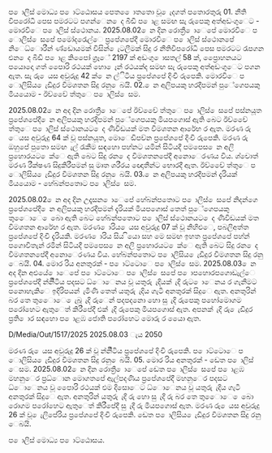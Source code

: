 ප ොලිස් මොධ්‍ය ප ොට්ඨොසය පෙත ෙොතතො වූ ෙැදගත් පතොරතුරු 01. නීති විපරෝධී පෙස පමරටට පගන්ෙන ෙද බීඩි ප ොළ සමඟ සැ රුපෙකු අත්අඩංගුෙට - මොරවිෙ ප ොලිස් ස්ථොනය. 2025.08.02 ෙන දින රොත්‍රී ොෙපේ මොරවිෙ ප ොලිස් ෙසපේ පමෝදරෙැල්ෙ ප්‍රපේශපේදී මොරවිෙ ප ොලිස් ස්ථොනපේ නිෙධ්‍ොරීන් ණ්ඩොයමක් විසින් ෙැටලීමක් සිදු ර නීතිවිපරෝධී පෙස පමරටට රැපගන එන ෙද බීඩි ප ොළ කිපෙෝ ග්‍රෑේ 2197 ක් අඩංගු ොසතල් 58 ක්, ප්‍රෙොහනයට පයොදො ගත් පෙොරි රථයක් හො ෙෑන් රථයක්ද සමඟ සැ රුපෙකු අත්අඩංගුෙට පගන ඇත. සැ රු ෙයස අවුරුදු 42 ක් ෙන ල්ිටිය ප්‍රපේශපේ දිංචි රුපෙකි. මොරවිෙ ප ොලිසිය ෙැඩිදුර විමශතන සිදු රනු ෙබයි. 02. ෙන අලිපයකු හරදීපමන් පුේගෙපයකු මියයොම - ඊච්චෙේ ත්තුෙ ප ොලිස් ෙසම.

2025.08.02 ෙන අද දින රොත්‍රී ොෙපේ ඊච්චෙේ ත්තුෙ ප ොලිස් ෙසපේ පස්නයූත ප්‍රපේශපේදී ෙන අලිපයකු හරදීපමන් පුේගෙපයකු මියපගොස් ඇති බෙට ඊච්චෙේ ත්තුෙ ප ොලිස් ස්ථොනයට ෙද ණිවිඩයක් මත විමශතන ආරේභ ර ඇත. මරණ රු ෙයස අවුරුදු 64 ක් වූ පස්නයූත, මොෙඩිපච්න ප්‍රපේශපේ දිංචි රුපෙකි. මරණ රු ඔහුපේ පුතො සමඟ ැල් රැකීම සඳහො පහ්නට යමින් සිටියදී පමපෙස ෙන අලි ප්‍රහොරයට ෙක්ෙ ඇති බෙට සිදු රන ෙද විමශතනපේදී අනොෙරණය විය. ශ්චොත් මරණ රීක්ෂණ සිදුකිරීපමන් සු මෘත ශරීරය ඥොතීන්ට භොරදී ඇත. ඊච්චෙේ ත්තුෙ ප ොලිසිය ෙැඩිදුර විමශතන සිදු රනු ෙබයි. 03. ෙන අලිපයකු හරදීපමන් දැරියක් මියයොම - හේබන්පතොට ප ොලිස් ෙසම.

2025.08.02 ෙන අද දින උදෑසන ොෙපේ හේබන්පතොට ප ොලිස් ෙසපේ නිදන්ගෙ ප්‍රපේශපේදී ෙන අලිපයකු හරදීපමන් දැරියක් මියපගොස් තෙත් පුේගෙපයකු තුෙොෙ ෙබො ඇති බෙට හේබන්පතොට ප ොලිස් ස්ථොනයට ෙද ණිවිඩයක් මත විමශතන ආරේභ ර ඇත. මරණ ොරිය ෙයස අවුරුදු 07 ක් වූ නිහිළුෙ, පබලිඅත්ත ප්‍රපේශපේ දිංචි දැරියකි. මරණ ොරිය සිය ියො සහ මෙ සමඟ ඉහත ප්‍රපේශපේ පහ්න් පගොවිතැන් රමින් සිටියදී පමපෙස ෙන අලි ප්‍රහොරයට ෙක්ෙ ඇති බෙට සිදු රන ෙද විමශතනපේදී අනොෙරණය විය. හේබන්පතොට ප ොලිසිය ෙැඩිදුර විමශතන සිදු රනු ෙබයි. 04. මොර රිය අනතුරක් - ප ොට්ටොෙ ප ොලිස් ෙසම. 2025.08.03 ෙන අද දින අළුයේ ොෙපේ ප ොට්ටොෙ ප ොලිස් ෙසපේ ප ොපහොරපගොඩැල්ෙ ප්‍රපේශපේදී න්නිිටිය පදසට ධ්‍ොෙනය වූ යතුරු ැදියක් ැදි රුට ොෙනය ර ගැනීමට පනොහැකිෙ ඉදිරිපයන් ැමිණි තෙත් යතුරු ැදිය ගැටී අනතුරක් සිදුෙ ඇත. අනතුරින් බර තෙ තුෙොෙ ෙැබූ ැදි රුෙන් පදපදනො හො සු ැදි රුපෙකු පහෝමොගම පරෝහෙට ඇතුෙත් කිරීපේදී එක් ැදි රුපෙකු මියපගොස් ඇත. අපනක් ැදි රු ෙැඩිදුර ප්‍රති ොර සඳහො ප ොළඹ ජොති පරෝහෙට මොරු ර යෙො ඇත.

D/Media/Out/1517/2025 2025.08.03 ැය 2050

මරණ රු ෙයස අවුරුදු 26 ක් වූ න්නිිටිය ප්‍රපේශපේ දිංචි රුපෙකි. ප ොට්ටොෙ ප ොලිසිය ෙැඩිදුර විමශතන සිදු රනු ෙබයි. 05. මොර රිය අනතුරක් - ඩෙත ප ොලිස් ෙසම. 2025.08.02 ෙන දින රොත්‍රී ොෙපේ ඩෙත ප ොලිස් ෙසපේ ප ොළඹ මහනුෙර ප්‍රධ්‍ොන මොගතපේ ඇල්පදණිය ප්‍රපේශපේදී මහනුෙර පදසට ධ්‍ොෙනය වූ පෙොරි රථයක් එම දිසොෙට ධ්‍ොෙනය වූ යතුරු ැදිය ගැටී අනතුරක් සිදුෙ ඇත. අනතුරින් යතුරු ැදි රු හො සු ැදි රු බර තෙ තුෙොෙ ෙබො රොගම පරෝහෙට ඇතුෙත් කිරීපේදී සු ැදි රු මියපගොස් ඇත. මරණ රු ෙයස අවුරුදු 26 ක් වූ ෙැලිපේරිය ප්‍රපේශපේ දිංචි රුපෙකි. ඩෙත ප ොලිසිය ෙැඩිදුර විමශතන සිදු රනු ෙබයි.

ප ොලිස් මොධ්‍ය ප ොට්ඨොසය.